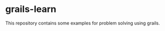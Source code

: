 grails-learn
============

This repository contains some examples for problem solving using grails.
